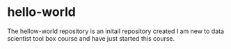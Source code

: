 # hello-world
The hellow-world repository is an initail repository created
I am new to data scientist tool box course and have just started this course.
